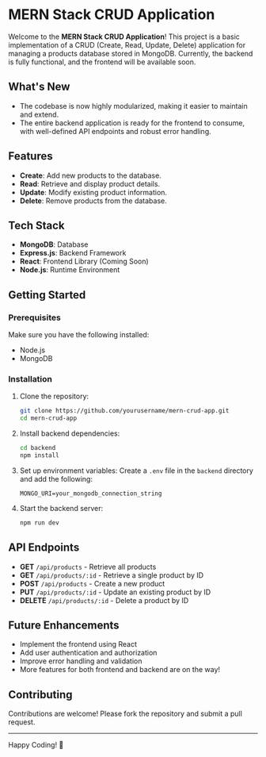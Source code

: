 # MERN Stack CRUD Application

Welcome to the **MERN Stack CRUD Application**!
This project is a basic implementation of a CRUD (Create, Read, Update, Delete) application for managing a products database stored in MongoDB. Currently, the backend is fully functional, and the frontend will be available soon.

## What's New

- The codebase is now highly modularized, making it easier to maintain and extend.
- The entire backend application is ready for the frontend to consume, with well-defined API endpoints and robust error handling.

## Features

- **Create**: Add new products to the database.
- **Read**: Retrieve and display product details.
- **Update**: Modify existing product information.
- **Delete**: Remove products from the database.

## Tech Stack

- **MongoDB**: Database
- **Express.js**: Backend Framework
- **React**: Frontend Library (Coming Soon)
- **Node.js**: Runtime Environment

## Getting Started

### Prerequisites

Make sure you have the following installed:

- Node.js
- MongoDB

### Installation

1. Clone the repository:

   ```bash
   git clone https://github.com/yourusername/mern-crud-app.git
   cd mern-crud-app
   ```

2. Install backend dependencies:

   ```bash
   cd backend
   npm install
   ```

3. Set up environment variables:
   Create a `.env` file in the `backend` directory and add the following:

   ```env
   MONGO_URI=your_mongodb_connection_string

   ```

4. Start the backend server:
   ```bash
   npm run dev
   ```

## API Endpoints

- **GET** `/api/products` - Retrieve all products
- **GET** `/api/products/:id` - Retrieve a single product by ID
- **POST** `/api/products` - Create a new product
- **PUT** `/api/products/:id` - Update an existing product by ID
- **DELETE** `/api/products/:id` - Delete a product by ID

## Future Enhancements

- Implement the frontend using React
- Add user authentication and authorization
- Improve error handling and validation
- More features for both frontend and backend are on the way!

## Contributing

Contributions are welcome! Please fork the repository and submit a pull request.

---

Happy Coding! 🚀
